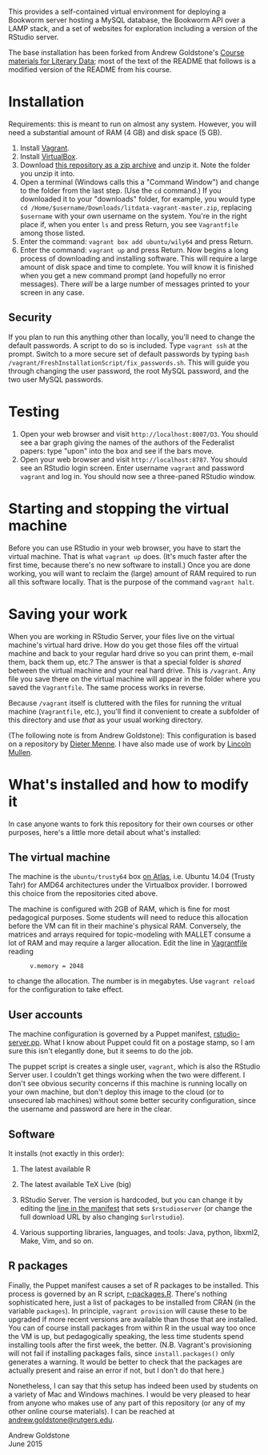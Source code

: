 

This provides a self-contained virtual environment for deploying a Bookworm server hosting a MySQL database, the Bookworm API over a LAMP stack, and a set of websites for exploration
including a version of the RStudio server.

The base installation has been forked from Andrew Goldstone's [Course materials for Literary Data](https://github.com/agoldst/litdata-vagrant); most of the text of the README that follows is a modified version of the README from his course.



# Installation

Requirements: this is meant to run on almost any system. However, you will need a substantial amount of RAM (4 GB) and disk space (5 GB).

1. Install [Vagrant](https://www.vagrantup.com/downloads).
2. Install [VirtualBox](https://www.virtualbox.org/wiki/Downloads).
3. Download [this repository as a zip archive](https://github.com/bschmidt/litdata-vagrant/archive/master.zip) and unzip it. Note the folder you unzip it into.
4. Open a terminal (Windows calls this a "Command Window") and change to the folder from the last step. (Use the `cd` command.) If you downloaded it to your "downloads" folder, for example, you would type `cd /Home/$username/Downloads/litdata-vagrant-master.zip`, replacing `$username` with your own username on the system. You're in the right place if, when you enter `ls` and press Return, you see `Vagrantfile` among those listed.
5. Enter the command: `vagrant box add ubuntu/wily64` and press Return. 
6. Enter the command: `vagrant up` and press Return. Now begins a long process of downloading and installing software. This will require a large amount of disk space and time to complete. You will know it is finished when you get a new command prompt (and hopefully no error messages). There *will* be a large number of messages printed to your screen in any case.

## Security

If you plan to run this anything other than locally, you'll need to change the default passwords. A script to do so is included. Type `vagrant ssh` at the prompt. Switch to a more secure set of default passwords by typing `bash /vagrant/FreshInstallationScript/fix_passwords.sh`. This will guide you through changing the user password, the root MySQL password, and the two user MySQL passwords.

# Testing

1. Open your web browser and visit `http://localhost:8007/D3`. You should see a bar graph giving the names of the authors of the Federalist papers: type "upon" into the box and see if the bars move.
1. Open your web browser and visit `http://localhost:8787`. You should see an RStudio login screen. Enter username `vagrant` and password `vagrant` and log in. You should now see a three-paned RStudio window.


# Starting and stopping the virtual machine

Before you can use RStudio in your web browser, you have to start the virtual machine. That is what `vagrant up` does. (It's much faster after the first time, because there's no new software to install.) Once you are done working, you will want to reclaim the (large) amount of RAM required to run all this software locally. That is the purpose of the command `vagrant halt`.

# Saving your work

When you are working in RStudio Server, your files live on the virtual machine's virtual hard drive. How do you get those files off the virtual machine and back to your regular hard drive so you can print them, e-mail them, back them up, etc.? The answer is that a special folder is *shared* between the virtual machine and your real hard drive. This is `/vagrant`. Any file you save there on the virtual machine will appear in the folder where you saved the `Vagrantfile`. The same process works in reverse.

Because `/vagrant` itself is cluttered with the files for running the vritual machine (`Vagrantfile`, etc.), you'll find it convenient to create a subfolder of this directory and use *that* as your usual working directory.

(The following note is from Andrew Goldstone): This configuration is based on a repository by [Dieter Menne](https://bitbucket.org/dmenne/rstudio-shiny-server-on-ubuntu). I have also made use of work by [Lincoln Mullen](https://github.com/lmullen/vagrant-r-dev/).

# What's installed and how to modify it

In case anyone wants to fork this repository for their own courses or other purposes, here's a little more detail about what's installed:

## The virtual machine

The machine is the `ubuntu/trusty64` box [on Atlas](https://atlas.hashicorp.com/ubuntu/boxes/trusty64), i.e. Ubuntu 14.04 (Trusty Tahr) for AMD64 architectures under the Virtualbox provider. I borrowed this choice from the repositories cited above. 

The machine is configured with 2GB of RAM, which is fine for most pedagogical purposes. Some students will need to reduce this allocation before the VM can fit in their machine's physical RAM. Conversely, the matrices and arrays required for topic-modeling with MALLET consume a lot of RAM and may require a larger allocation. Edit the line in [Vagrantfile](Vagrantfile#L11) reading

````
      v.memory = 2048
````

to change the allocation. The number is in megabytes. Use `vagrant reload` for the configuration to take effect.

## User accounts

The machine configuration is governed by a Puppet manifest, [rstudio-server.pp](puppet/manifests/rstudio-server.pp). What I know about Puppet could fit on a postage stamp, so I am sure this isn't elegantly done, but it seems to do the job.

The puppet script is creates a single user, `vagrant`, which is also the RStudio Server user. I couldn't get things working when the two were different. I don't see obvious security concerns if this machine is running locally on your own machine, but don't deploy this image to the cloud (or to unsecured lab machines) without some better security configuration, since the username and password are here in the clear. 

## Software

 It installs (not exactly in this order):

1. The latest available R

2. The latest available TeX Live (big)

3. RStudio Server. The version is hardcoded, but you can change it by editing the [line in the manifest](puppet/manifests/rstudio-server.pp#L3) that sets `$rstudioserver` (or change the full download URL by also changing `$urlrstudio`).

4. Various supporting libraries, languages, and tools: Java, python, libxml2, Make, Vim, and so on.


## R packages

Finally, the Puppet manifest causes a set of R packages to be installed. This process is governed by an R script, [r-packages.R](r-packages.R). There's nothing sophisticated here, just a list of packages to be installed from CRAN (in the variable `packages`). In principle, `vagrant provision` will cause these to be upgraded if more recent versions are available than those that are installed. You can of course install packages from within R in the usual way too once the VM is up, but pedagogically speaking, the less time students spend installing tools after the first week, the better. (N.B. Vagrant's provisioning will not fail if installing packages fails, since `install.packages()` only generates a warning. It would be better to check that the packages are actually present and raise an error if not, but I don't do that here.)

Nonetheless, I can say that this setup has indeed been used by students on a variety of Mac and Windows machines. I would be very pleased to hear from anyone who makes use of any part of this repository (or any of my other online course materials). I can be reached at <andrew.goldstone@rutgers.edu>.

Andrew Goldstone  
June 2015
